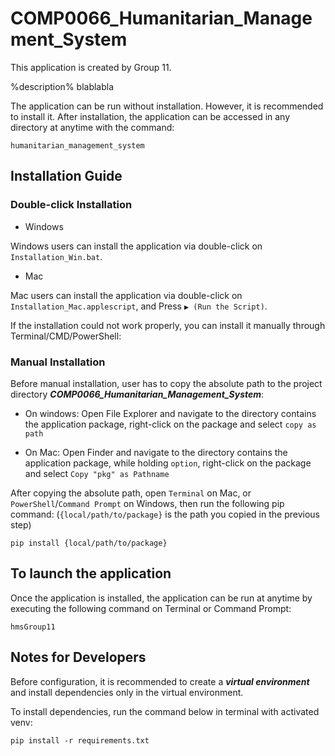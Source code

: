 # COMP0066_Humanitarian_Management_System

This application is created by Group 11.

%description% blablabla

The application can be run without installation. However, it is recommended to install it.
After installation, the application can be accessed in any directory at anytime with the command:
```shell
humanitarian_management_system
```

## Installation Guide

### Double-click Installation
- Windows

Windows users can install the application via double-click on ```Installation_Win.bat```.

- Mac

Mac users can install the application via double-click on ```Installation_Mac.applescript```,
and Press ```▶ (Run the Script)```.

If the installation could not work properly, you can install it manually through Terminal/CMD/PowerShell:

### Manual Installation

Before manual installation, user has to copy the absolute path to the project directory 
***COMP0066_Humanitarian_Management_System***:

- On windows:
Open File Explorer and navigate to the directory contains the application package, 
right-click on the package and select ```copy as path```

- On Mac:
Open Finder and navigate to the directory contains the application package, 
while holding ```option```, right-click on the package and select ```Copy "pkg" as Pathname```

After copying the absolute path,
open ```Terminal``` on Mac, or ```PowerShell```/```Command Prompt``` on Windows, then run the following pip command:
(```{local/path/to/package}``` is the path you copied in the previous step)
```shell
pip install {local/path/to/package}
```

## To launch the application

Once the application is installed, the application can be run at anytime by 
executing the following command on Terminal or Command Prompt:
```shell
hmsGroup11
```


## Notes for Developers

Before configuration, it is recommended to create a ***virtual environment*** and 
install dependencies only in the virtual environment.

To install dependencies, run the command below in terminal with activated venv:
```shell
pip install -r requirements.txt
```
